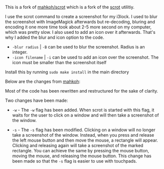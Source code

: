 This is a fork of [mahkoh/scrot](https://github.com/mahkoh/scrot) which is a fork of the [scrot](http://en.wikipedia.org/wiki/Scrot) utilitiy.

I use the scrot command to create a screenshot for my i3lock. I used to blur the screenshot with ImageMagick afterwards but re-decoding, bluring and encoding it one more time took about 2-5 more second on my computer, which was pretty slow. I also used to add an icon over it afterwards. That's why I added the blur and icon option to the code.

- `-blur radius` | `-B` can be used to blur the screenshot. Radius is an integer.
- `-icon filename` | `-i` can be used to add an icon over the screenshot. The icon must be smaller than the screenshot itself

Install this by running `sudo make install` in the main directory

Below are the changes from [mahkoh](https://github.com/mahkoh):

Most of the code has been rewritten and restructured for the sake of clarity.

Two changes have been made:

- `-w` - The `-w` flag has been added. When scrot is started with this flag, it
  waits for the user to click on a window and will then take a screenshot of
  the window.
- `-s` - The `-s` flag has been modified. Clicking on a window will no longer
  take a screenshot of the window. Instead, when you press and release the left
  mouse button and then move the mouse, a rectangle will appear. Clicking and
  releasing again will take a screenshot of the marked rectangle. You can
  achieve the same by pressing the mouse button, moving the mouse, and releasing
  the mouse button. This change has been made so that the `-s` flag is easier to
  use with touchpads.

  [](https://www.shareicon.net/lock-93170)

